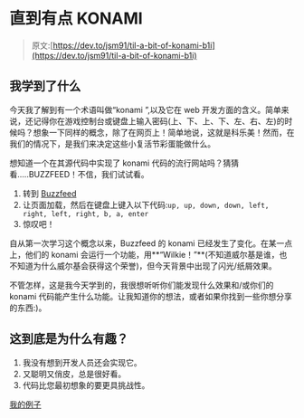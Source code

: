 # 直到有点 KONAMI

> 原文:[https://dev.to/jsm91/til-a-bit-of-konami-b1i](https://dev.to/jsm91/til-a-bit-of-konami-b1i)

## [](#what-i-learned)我学到了什么

今天我了解到有一个术语叫做“konami ”,以及它在 web 开发方面的含义。简单来说，还记得你在游戏控制台或键盘上输入密码(上、下、上、下、左、右、左)的时候吗？想象一下同样的概念，除了在网页上！简单地说，这就是科乐美！然而，在我们的情况下，是我们来决定这些小复活节彩蛋能做什么。

想知道一个在其源代码中实现了 konami 代码的流行网站吗？猜猜看.....BUZZFEED！不信，我们试试看。

1.  转到 [Buzzfeed](https://www.buzzfeed.com)
2.  让页面加载，然后在键盘上键入以下代码:`up, up, down, down, left, right, left, right, b, a, enter`
3.  惊叹吧！

自从第一次学习这个概念以来，Buzzfeed 的 konami 已经发生了变化。在某一点上，他们的 konami 会运行一个功能，用**“Wilkie！”**(不知道威尔基是谁，也不知道为什么威尔基会获得这个荣誉)，但今天背景中出现了闪光/纸屑效果。

不管怎样，这是我今天学到的，我很想听听你们能发现什么效果和/或你们的 konami 代码能产生什么功能。让我知道你的想法，或者如果你找到一些你想分享的东西:)。

## [](#and-why-exactly-is-this-interesting)这到底是为什么有趣？

1.  我没有想到开发人员还会实现它。
2.  又聪明又俏皮，总是很好看。
3.  代码比您最初想象的要更具挑战性。

[我的例子](https://jessemayo.me/30days/konami/index.html)
